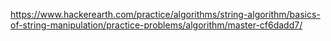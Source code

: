 https://www.hackerearth.com/practice/algorithms/string-algorithm/basics-of-string-manipulation/practice-problems/algorithm/master-cf6dadd7/
